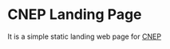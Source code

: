 # CNEP Landing Page

It is a simple static landing web page for [CNEP](https://github.com/users/XronTrix10/projects/5)
